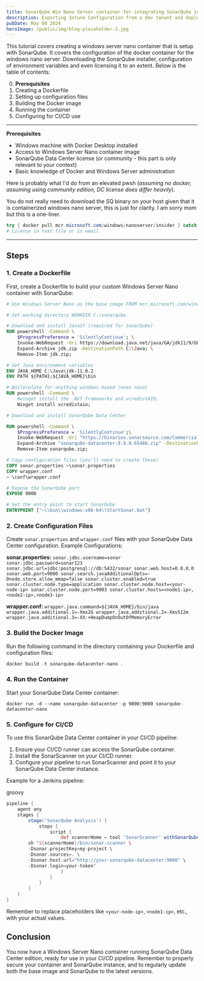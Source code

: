 ```yaml
---
title: SonarQube Win Nano Server container for integrating SonarQube into CI-CD (On-Prem
description: Exporting Intune Configuration from a dev tenant and deploying agreed upon standards in the client tenant. Also allows a manual backup of Intune env.
pubDate: May 08 2024
heroImage: /public/img/blog-placeholder-3.jpg
---
```


This tutorial covers creating a windows server nano container that is setup with SonarQube. It covers the configuration of the docker container for the windows nano server. Downloading the SonarQube installer, configuration of environment variables and even licensing it to an extent. Below is the table of contents:

0. **Prerequisites**
1. Creating a Dockerfile
2. Setting up configuration files
3. Building the Docker image
4. Running the container
5. Configuring for CI/CD use

---

**Prerequisites**

- Windows machine with Docker Desktop installed
- Access to Windows Server Nano container image
- SonarQube Data Center license (or community - this part is only relevant to your context)
- Basic knowledge of Docker and Windows Server administration

Here is probably what I'd do from an elevated pwsh (_assuming no docker, assuming using community edition, DC license does differ heavily_).

You do not really need to download the SQ binary on your host given that it is containerized windows nano server, this is just for clarity. I am sorry mom but this is a one-liner.

```powershell
try { docker pull mcr.microsoft.com/windows/nanoserver/insider } catch { if ("$PSItem.ExceptionDetails" -like "is not recognized as a") { winget install -e --id Docker.DockerDesktop } else {[console]::writeline('Unknown exception not caught when either installing docker or pulling the nanoserver image, please install/pull manually.')}} ; $uri="https://binaries.sonarsource.com/Distribution/sonarqube/sonarqube-10.6.0.92116.zip"; set-executionpolicy bypass -scope process; cd ; iwr -Url $uri -OutPath (pwd).path ; Expand-Archive ".\sonarqube-10.6.0.92116.zip" ; cd "sonarqube-10.6.0.92116"
# License in text file or in email
```

---

## Steps

### 1. Create a Dockerfile

First, create a Dockerfile to build your custom Windows Server Nano container with SonarQube:

```DOCKERFILE
# Use Windows Server Nano as the base image FROM mcr.microsoft.com/windows/servercore/iis:windowsservercore-ltsc2019

# Set working directory WORKDIR C:\sonarqube

# Download and install Java17 (required for SonarQube)
RUN powershell -Command \
	$ProgressPreference = 'SilentlyContinue'; \
	Invoke-WebRequest -Uri https://download.java.net/java/GA/jdk11/9/GPL/openjdk-11.0.2_windows-x64_bin.zip -OutFile jdk.zip; \
	Expand-Archive jdk.zip -DestinationPath C:\Java; \
	Remove-Item jdk.zip;

# Set Java environment variables
ENV JAVA_HOME C:\Java\jdk-11.0.2
ENV PATH ${PATH};${JAVA_HOME}\bin

# Boilerplate for anything windows based (even nano)
RUN powershell -Command \
	#winget install the .NET frameworks and vcredistAIO;
	Winget install vcredistaio;

# Download and install SonarQube Data Center

RUN powershell -Command \
	$ProgressPreference = 'SilentlyContinue';\
	Invoke-WebRequest -Uri "https://binaries.sonarsource.com/CommercialDistribution/sonarqube-datacenter/sonarqube-datacenter-9.9.0.65466.zip" -OutFile "sonarqube.zip"; \
	Expand-Archive "sonarqube-datacenter-9.9.0.65466.zip" -DestinationPath ~ ; \
	Remove-Item sonarqube.zip;

# Copy configuration files (you'll need to create these)
COPY sonar.properties ~\sonar.properties
COPY wrapper.conf
~ \conf\wrapper.conf

# Expose the SonarQube port
EXPOSE 9000

# Set the entry point to start SonarQube
ENTRYPOINT ["~\\bin\\windows-x86-64\\StartSonar.bat"]
```

### 2. Create Configuration Files

Create `sonar.properties` and `wrapper.conf` files with your SonarQube Data Center configuration. Example Configurations:

**sonar.properties:**
`sonar.jdbc.username=sonar sonar.jdbc.password=sonar123 sonar.jdbc.url=jdbc:postgresql://db:5432/sonar sonar.web.host=0.0.0.0 sonar.web.port=9000 sonar.search.javaAdditionalOpts=-Dnode.store.allow_mmap=false sonar.cluster.enabled=true sonar.cluster.node.type=application sonar.cluster.node.host=<your-node-ip> sonar.cluster.node.port=9003 sonar.cluster.hosts=<node1-ip>,<node2-ip>,<node3-ip>`

**wrapper.conf:**
`wrapper.java.command=${JAVA_HOME}/bin/java wrapper.java.additional.1=-Xmx2G wrapper.java.additional.2=-Xms512m wrapper.java.additional.3=-XX:+HeapDumpOnOutOfMemoryError`

### 3. Build the Docker Image

Run the following command in the directory containing your Dockerfile and configuration files:

```powershell
docker build -t sonarqube-datacenter-nano .
```

### 4. Run the Container

Start your SonarQube Data Center container:

`docker run -d --name sonarqube-datacenter -p 9000:9000 sonarqube-datacenter-nano`

### 5. Configure for CI/CD

To use this SonarQube Data Center container in your CI/CD pipeline:

1. Ensure your CI/CD runner can access the SonarQube container.
2. Install the SonarScanner on your CI/CD runner.
3. Configure your pipeline to run SonarScanner and point it to your SonarQube Data Center instance.

Example for a Jenkins pipeline:

groovy

```groovy
pipeline {
	agent any
	stages {
		stage('SonarQube Analysis') {
			steps {
				script {
					def scannerHome = tool 'SonarScanner' withSonarQubeEnv('SonarQube Server') {
		sh "${scannerHome}/bin/sonar-scanner \
		-Dsonar.projectKey=my-project \
		-Dsonar.sources=. \
		-Dsonar.host.url="http://your-sonarqube-datacenter:9000" \
		-Dsonar.login=your-token"
					}
				}
			}
		}
	}
}
```

Remember to replace placeholders like `<your-node-ip>`, `<node1-ip>`, etc., with your actual values.

## Conclusion

You now have a Windows Server Nano container running SonarQube Data Center edition, ready for use in your CI/CD pipeline. Remember to properly secure your container and SonarQube instance, and to regularly update both the base image and SonarQube to the latest versions.
